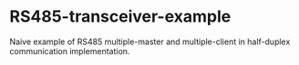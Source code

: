 # RS485-transceiver-example
Naive example of RS485 multiple-master and multiple-client in half-duplex communication implementation.
